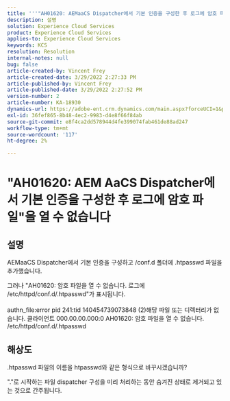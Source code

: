```yaml
---
title: '''"AH01620: AEMaaCS Dispatcher에서 기본 인증을 구성한 후 로그에 암호 파일"을 열 수 없습니다'
description: 설명
solution: Experience Cloud Services
product: Experience Cloud Services
applies-to: Experience Cloud Services
keywords: KCS
resolution: Resolution
internal-notes: null
bug: false
article-created-by: Vincent Frey
article-created-date: 3/29/2022 2:27:33 PM
article-published-by: Vincent Frey
article-published-date: 3/29/2022 2:27:52 PM
version-number: 2
article-number: KA-18930
dynamics-url: https://adobe-ent.crm.dynamics.com/main.aspx?forceUCI=1&pagetype=entityrecord&etn=knowledgearticle&id=c1bbaa5b-6caf-ec11-9840-0022480bd820
exl-id: 36fef865-8b48-4ec2-9983-d4e8f66f84ab
source-git-commit: e8f4ca2dd578944d4fe399074fab461de88ad247
workflow-type: tm+mt
source-wordcount: '117'
ht-degree: 2%

---
```


# &quot;AH01620: AEM AaCS Dispatcher에서 기본 인증을 구성한 후 로그에 암호 파일&quot;을 열 수 없습니다

## 설명


AEMaaCS Dispatcher에서 기본 인증을 구성하고 /conf.d 폴더에 .htpasswd 파일을 추가했습니다.

그러나 &quot;AH01620: 암호 파일을 열 수 없습니다. 로그에 /etc/httpd/conf.d/.htpasswd&quot;가 표시됩니다.
<br><br>authn_file:error pid 241:tid 140454739073848 (2)해당 파일 또는 디렉터리가 없습니다. 클라이언트 000.00.00.000:0 AH01620: 암호 파일을 열 수 없습니다. /etc/httpd/conf.d/.htpasswd<br>

## 해상도


.htpasswd 파일의 이름을 htpasswd와 같은 형식으로 바꾸시겠습니까?

&quot;.&quot;로 시작하는 파일 dispatcher 구성을 미리 처리하는 동안 숨겨진 상태로 제거되고 있는 것으로 간주됩니다.
